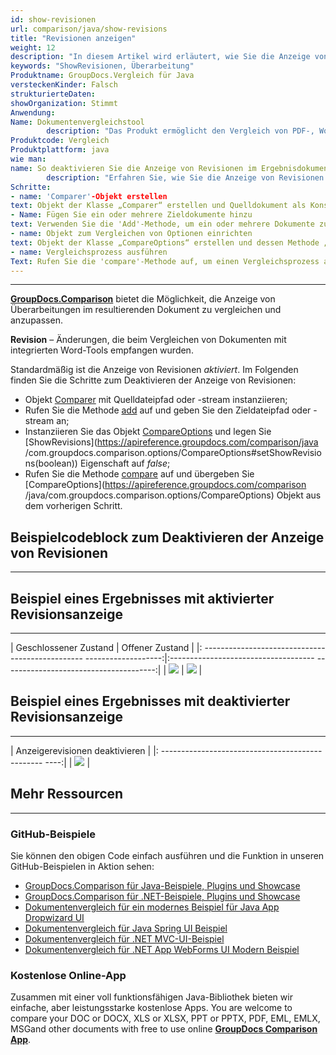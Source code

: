 ```yaml
---
id: show-revisionen
url: comparison/java/show-revisions
title: "Revisionen anzeigen"
weight: 12
description: "In diesem Artikel wird erläutert, wie Sie die Anzeige von Revisionen im resultierenden Dokument in GroupDocs.Comparison für Java anpassen."
keywords: "ShowRevisionen, Überarbeitung"
Produktname: GroupDocs.Vergleich für Java
versteckenKinder: Falsch
strukturierteDaten:
showOrganization: Stimmt
Anwendung:
Name: Dokumentenvergleichstool
        description: "Das Produkt ermöglicht den Vergleich von PDF-, Word-, Excel-, PowerPoint-, AutoCad-, Bild-, Code- und vielen weiteren Dateiformaten. Die Vergleichs-API unterstützt auch das Akzeptieren oder Ablehnen von Änderungen, das Extrahieren von Dokumentinformationen und das Erstellen von Vergleichsberichten"
Produktcode: Vergleich
Produktplattform: java
wie man:
name: So deaktivieren Sie die Anzeige von Revisionen im Ergebnisdokument
        description: "Erfahren Sie, wie Sie die Anzeige von Revisionen im Ergebnisdokument deaktivieren"
Schritte:
- name: 'Comparer'-Objekt erstellen
text: Objekt der Klasse „Comparer“ erstellen und Quelldokument als Konstruktorargument übergeben
- Name: Fügen Sie ein oder mehrere Zieldokumente hinzu
text: Verwenden Sie die 'Add'-Methode, um ein oder mehrere Dokumente zum Vergleichen hinzuzufügen
- name: Objekt zum Vergleichen von Optionen einrichten
text: Objekt der Klasse „CompareOptions“ erstellen und dessen Methode „setShowRevisions(false)“ verwenden, um die Anzeige von Revisionen zu deaktivieren
- name: Vergleichsprozess ausführen
Text: Rufen Sie die 'compare'-Methode auf, um einen Vergleichsprozess auszuführen, der Vergleichsoptionen als zweites Argument übergibt
---
```


***

**[GroupDocs.Comparison](https://products.groupdocs.com/comparison)** bietet die Möglichkeit, die Anzeige von Überarbeitungen im resultierenden Dokument zu vergleichen und anzupassen.

**Revision** – Änderungen, die beim Vergleichen von Dokumenten mit integrierten Word-Tools empfangen wurden.

Standardmäßig ist die Anzeige von Revisionen *aktiviert*. Im Folgenden finden Sie die Schritte zum Deaktivieren der Anzeige von Revisionen:

* Objekt [Comparer](https://apireference.groupdocs.com/comparison/java/com.groupdocs.comparison/Comparer) mit Quelldateipfad oder -stream instanziieren;
* Rufen Sie die Methode [add](https://apireference.groupdocs.com/comparison/java/com.groupdocs.comparison/Comparer#add(java.lang.String)) auf und geben Sie den Zieldateipfad oder -stream an;
* Instanziieren Sie das Objekt [CompareOptions](https://apireference.groupdocs.com/comparison/java/com.groupdocs.comparison.options/CompareOptions) und legen Sie [ShowRevisions](https://apireference.groupdocs.com/comparison/java /com.groupdocs.comparison.options/CompareOptions#setShowRevisions(boolean)) Eigenschaft auf *false*;
* Rufen Sie die Methode [compare](https://apireference.groupdocs.com/comparison/java/com.groupdocs.comparison/Comparer#compare()) auf und übergeben Sie [CompareOptions](https://apireference.groupdocs.com/comparison /java/com.groupdocs.comparison.options/CompareOptions) Objekt aus dem vorherigen Schritt.

## Beispielcodeblock zum Deaktivieren der Anzeige von Revisionen

---

<script src="https://gist.github.com/groupdocs-comparison-gists/e43eb36dafa0ef2d0690fe5d2ab38460.js"></script>

## Beispiel eines Ergebnisses mit aktivierter Revisionsanzeige

---

| Geschlossener Zustand | Offener Zustand |
|: ------------------------------------------------ -------------------:|:------------------------------------ --------------------------------------:|
| ![](Vergleich/java/images/show-revisions-true-close-revisions.png) | ![](Vergleich/java/images/show-revisions-true-open-revisions.png) |

## Beispiel eines Ergebnisses mit deaktivierter Revisionsanzeige

---

| Anzeigerevisionen deaktivieren |
|: ------------------------------------------------ ----:|
| ![](Vergleich/java/images/show-revisions-false.png) |

## Mehr Ressourcen

---
### GitHub-Beispiele
Sie können den obigen Code einfach ausführen und die Funktion in unseren GitHub-Beispielen in Aktion sehen:

* [GroupDocs.Comparison für Java-Beispiele, Plugins und Showcase](https://github.com/groupdocs-comparison/GroupDocs.Comparison-for-Java)
* [GroupDocs.Comparison für .NET-Beispiele, Plugins und Showcase](https://github.com/groupdocs-comparison/GroupDocs.Comparison-for-.NET)
* [Dokumentenvergleich für ein modernes Beispiel für Java App Dropwizard UI](https://github.com/groupdocs-comparison/GroupDocs.Comparison-for-Java-Dropwizard)
* [Dokumentenvergleich für Java Spring UI Beispiel](https://github.com/groupdocs-comparison/GroupDocs.Comparison-for-Java-Spring)
* [Dokumentenvergleich für .NET MVC-UI-Beispiel](https://github.com/groupdocs-comparison/GroupDocs.Comparison-for-.NET-MVC)
* [Dokumentenvergleich für .NET App WebForms UI Modern Beispiel](https://github.com/groupdocs-comparison/GroupDocs.Comparison-for-.NET-WebForms)
    


### Kostenlose Online-App
Zusammen mit einer voll funktionsfähigen Java-Bibliothek bieten wir einfache, aber leistungsstarke kostenlose Apps.
You are welcome to compare your DOC or DOCX, XLS or XLSX, PPT or PPTX, PDF, EML, EMLX, MSGand other documents with free to use online **[GroupDocs Comparison App](https://products.groupdocs.app/comparison)**.

